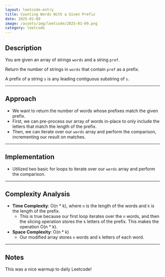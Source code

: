 ```yaml
---
layout: leetcode-entry
title: Counting Words With a Given Prefix
date: 2025-01-09
image: /assets/img/leetcode/2025-01-09.png
category: leetcode
---
```

## Description

You are given an array of strings `words` and a string `pref`.

Return the number of strings in `words` that contain `pref` as a prefix.

A prefix of a string `s` is any leading contiguous substring of `s`.

---

## Approach

- We want to return the number of words whose prefixes match the given prefix. 
- First, we can pre-process our array of words in-place to only include the letters that match the length of the prefix. 
- Then, we can iterate over our `words` array and perform the comparison, incrementing our result on matches.

---

## Implementation

- Utilized two basic for loops to iterate over our `words` array and perform the comparison.

---

## Complexity Analysis

- **Time Complexity**: O(n * k), where `n` is the length of the words and `k` is the length of the prefix.
  - This is true because our first loop iterates over the `n` words, and then the slicing operation stores the `k` letters of the prefix. This makes the operation O(n * k).
- **Space Complexity**: O(n * k)
  - Our modified array stores `n` words and `k` letters of each word.

---

## Notes

This was a nice warmup to daily Leetcode!





